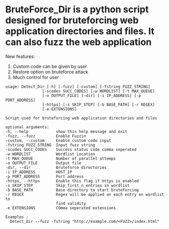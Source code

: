 # BruteForce_Dir is a python script designed for bruteforcing web application directories and files. It can also fuzz the web application
New features:
  1. Custom code can be given by user
  2. Restore option on bruteforce attack
  3. Much control for user 
  
  ```
usage: Detect_Dir [-h] [-fuzz] [-custom] [-fstring FUZZ_STRING]
                  [-scodes SUCC_CODES] [-w WORDLIST] [-t MAX_QUEUE]
                  [-o OUTPUT_FILE] [-dir] [-i IP_ADDRESS] [-p PORT_ADDRESS]
                  [-https] [-s SKIP_STEP] [-b BASE_PATH] [-r REGEX]
                  [-e EXTENSIONS]

Script used for bruteforcing web application directories and files

optional arguments:
  -h, --help            show this help message and exit
  -fuzz, --fuzz         Enable Fuzzin
  -custom, --custom     Enable custom code input
  -fstring FUZZ_STRING  Input fuzz string
  -scodes SUCC_CODES    Success status code comma seperated
  -w WORDLIST           Wordlist Location
  -t MAX_QUEUE          Number of parallel attemps
  -o OUTPUT_FILE        Output file
  -dir, --dir           Bruteforce directories
  -i IP_ADDRESS         HOST_IP
  -p PORT_ADDRESS       Port address
  -https, --https       Enable this flag if https is enabled
  -s SKIP_STEP          Skip_first_n_entries in wordlist
  -b BASE_PATH          Base directory to start bruteforcing
  -r REGEX              Regex will be applied on each entry on wordlist to
                        find validity
  -e EXTENSIONS         COmma seperated extensions

Examples :
	Detect_Dir --fuzz -fstring "http://example.com/<FUZZ>/index.html"	
  ```

